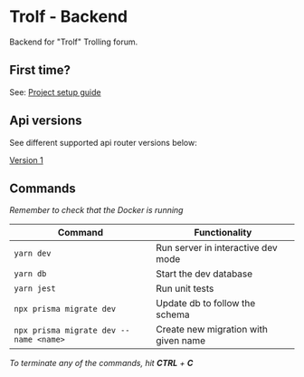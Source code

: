 # Trolf - Backend

Backend for "Trolf" Trolling forum.

## First time?

See: [Project setup guide](./doc/setup-guide/guide.md)

## Api versions

See different supported api router versions below:

[Version 1](./doc/api-versions/v1.md)

## Commands

*Remember to check that the Docker is running*

| Command                                | Functionality                        |
| -------------------------------------- | ------------------------------------ |
| `yarn dev`                             | Run server in interactive dev mode   |
| `yarn db`                              | Start the dev database               |
| `yarn jest`                            | Run unit tests                       |
| `npx prisma migrate dev`               | Update db to follow the schema       |
| `npx prisma migrate dev --name <name>` | Create new migration with given name |

*To terminate any of the commands, hit **CTRL** + **C***
